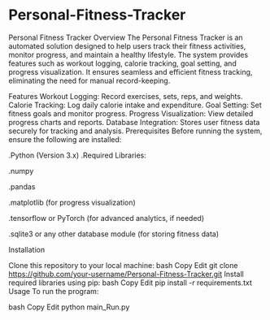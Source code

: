 # Personal-Fitness-Tracker


Personal Fitness Tracker
Overview
The Personal Fitness Tracker is an automated solution designed to help users track their fitness activities, monitor progress, and maintain a healthy lifestyle. The system provides features such as workout logging, calorie tracking, goal setting, and progress visualization. It ensures seamless and efficient fitness tracking, eliminating the need for manual record-keeping.

Features
Workout Logging: Record exercises, sets, reps, and weights.
Calorie Tracking: Log daily calorie intake and expenditure.
Goal Setting: Set fitness goals and monitor progress.
Progress Visualization: View detailed progress charts and reports.
Database Integration: Stores user fitness data securely for tracking and analysis.
Prerequisites
Before running the system, ensure the following are installed:

.Python (Version 3.x)
.Required Libraries:

.numpy

.pandas

.matplotlib (for progress visualization)

.tensorflow or PyTorch (for advanced analytics, if needed)

.sqlite3 or any other database module (for storing fitness data)

Installation

Clone this repository to your local machine:
bash
Copy
Edit
git clone https://github.com/your-username/Personal-Fitness-Tracker.git
Install required libraries using pip:
bash
Copy
Edit
pip install -r requirements.txt
Usage
To run the program:

bash
Copy
Edit
python main_Run.py
